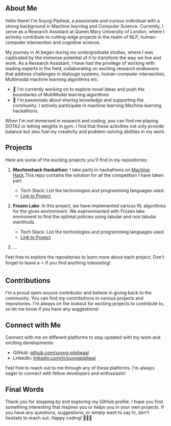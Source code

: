 ## About Me

Hello there! I'm Suyog Pipliwal, a passionate and curious individual with a strong background in Machine learning and Computer Science. Currently, I serve as a Research Assistant at Queen Mary University of London, where I actively contribute to cutting-edge projects in the realm of NLP, human-computer intersection and cognitive science.

My journey in AI began during my undergraduate studies, where I was captivated by the immense potential of it  to transform the way we live and work. As a Research Assistant, I have had the privilege of working with leading experts in the field, collaborating on exciting research endeavors that address challenges in dialouge systems, human-computer intersection, Multimodal machine learning algorithms etc.

- 🔭 I'm currently working on  to explore novel ideas and push the boundaries of MultiModel learning algorithms
- 👯 I'm passionate about sharing knowledge and supporting the community. I actively participate in machine learning Machine learning hackathons. 

When I'm not immersed in research and coding, you can find me playing DOTA2 or letting weights in gym. I find that these activities not only provide balance but also fuel my creativity and problem-solving abilities in my work.

## Projects

Here are some of the exciting projects you'll find in my repositories:

1. **Machinehack Hackathon**: I take parts in hackathons on [Machine Hack](https://machinehack.com).This repo contains the solution for all the competition I have taken part. 
   - Tech Stack: List the technologies and programming languages used.
   - [Link to Project](https://github.com/suyog-pipliwaal/Machine-hack-Hackathon)

2. **Frozen Lake**: In this project, we have implemented various RL algorithms for the given environment. We expirenmented with Frozen lake enviroment to find the optimal policies using tabular and non tabular menthods.
   - Tech Stack: List the technologies and programming languages used.
   - [Link to Project](https://github.com/suyog-pipliwaal/RL-experimentation)

3. ...

Feel free to explore the repositories to learn more about each project. Don't forget to leave a ⭐️ if you find anything interesting!

## Contributions

I'm a proud open-source contributor and believe in giving back to the community. You can find my contributions in various projects and repositories. I'm always on the lookout for exciting projects to contribute to, so let me know if you have any suggestions!

## Connect with Me

Connect with me on different platforms to stay updated with my work and exciting developments:

- GitHub: [github.com/suyog-pipliwaal](https://github.com/suyog-pipliwaal)
- LinkedIn: [linkedin.com/in/suyogpipliwal](https://www.linkedin.com/in/suyogpipliwal)


Feel free to reach out to me through any of these platforms. I'm always eager to connect with fellow developers and enthusiasts!

## Final Words

Thank you for stopping by and exploring my GitHub profile. I hope you find something interesting that inspires you or helps you in your own projects. If you have any questions, suggestions, or simply want to say hi, don't hesitate to reach out. Happy coding! 👩‍💻🚀


**<Suyog Pipliwal>**

